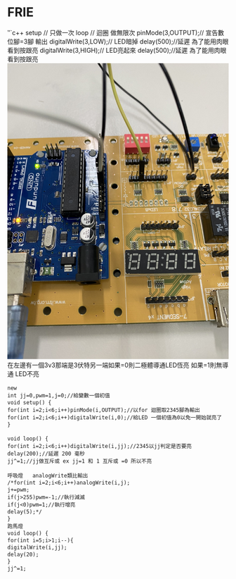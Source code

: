 # FRIE
‵‵`c++
setup // 只做一次
loop // 迴圈 做無限次
pinMode(3,OUTPUT);// 宣告數位腳=3腳 輸出
digitalWrite(3,LOW);// LED暗掉
delay(500);//延遲 為了能用肉眼看到按跟亮
digitalWrite(3,HIGH);// LED亮起來
delay(500);//延遲 為了能用肉眼看到按跟亮
![image](https://github.com/milane331/FRIE/blob/master/6CEC108F-4D60-4258-8907-188484560277.jpeg)
在左邊有一個3v3那端是3伏特另一端如果=0則二極體導通LED恆亮
如果=1則無導通 LED不亮
```
new
int jj=0,pwm=1,j=0;//給變數一個初值
void setup() {
for(int i=2;i<6;i++)pinMode(i,OUTPUT);//以for 迴圈取2345腳為輸出
for(int i=2;i<6;i++)digitalWrite(i,0);//給LED 一個初值為0以免一開始就亮了
}

void loop() {
for(int i=2;i<6;i++)digitalWrite(i,jj);//2345以jj判定是否要亮
delay(200);//延遲 200 毫秒
jj^=1;//jj做互斥或 ex jj=1 和 1 互斥或 =0 所以不亮

呼吸燈   analogWrite類比輸出
/*for(int i=2;i<6;i++)analogWrite(i,j);
j+=pwm;
if(j>255)pwm=-1;//執行減滅
if(j<0)pwm=1;//執行增亮
delay(5);*/
}
跑馬燈
void loop() {
for(int i=5;i>1;i--){
digitalWrite(i,jj);
delay(20);
}
jj^=1;
